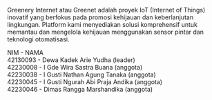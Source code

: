 Greenery Internet atau Greenet adalah proyek IoT (Internet of Things) inovatif yang berfokus pada promosi kehijauan dan keberlanjutan lingkungan. Platform kami menyediakan solusi komprehensif untuk memantau dan mengelola kehijauan menggunakan sensor pintar dan teknologi otomatisasi.

NIM - NAMA <br>
42130093 - Dewa Kadek Arie Yudha (leader) <br>
42230008 - I Gde Wira Sastra Buana (anggota) <br>
42230038 - I Gusti Nathan Agung Tanaka (anggota) <br>
42230045 - I Gusti Ngurah Abi Praja Andika (anggota) <br>
42230046 - Dimas Rangga Marshandika (anggota) <br>
